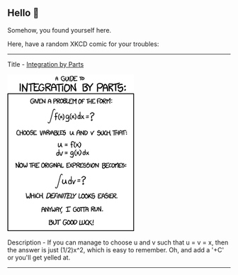 ## Hello 👀

Somehow, you found yourself here.

Here, have a random XKCD comic for your troubles:

-----------------------------------

Title - [Integration by Parts](https://xkcd.com/1201)

![Integration by Parts](./random_comic.png)

Description - If you can manage to choose u and v such that u = v = x, then the answer is just (1/2)x^2, which is easy to remember. Oh, and add a '+C' or you'll get yelled at.

-----------------------------------